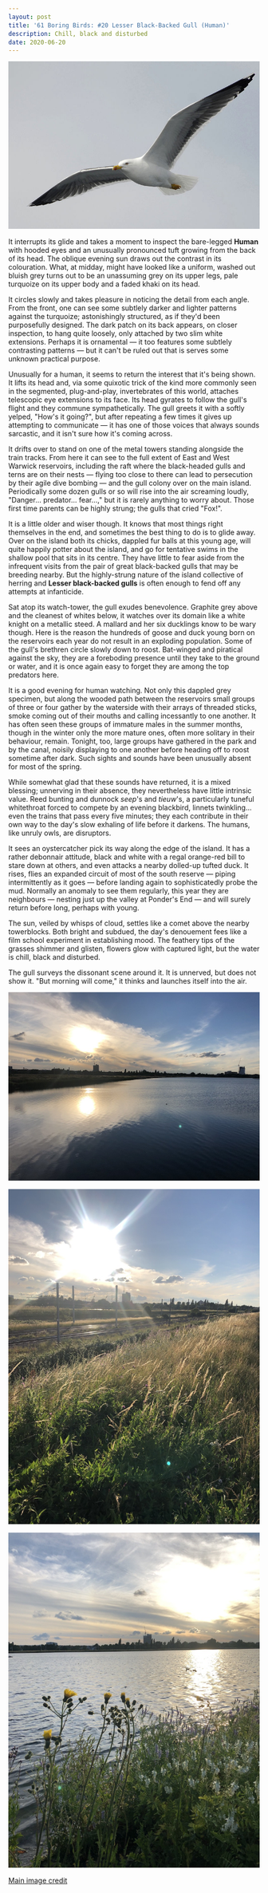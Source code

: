 ```yaml
---
layout: post
title: '61 Boring Birds: #20 Lesser Black-Backed Gull (Human)'
description: Chill, black and disturbed
date: 2020-06-20
---
```


![lesser black-backed gull](/assets/img/lesser-black-backed-gull.jpg)

It interrupts its glide and takes a moment to inspect the bare-legged **Human** with hooded eyes and an unusually pronounced tuft growing from the back of its head. The oblique evening sun draws out the contrast in its colouration. What, at midday, might have looked like a uniform, washed out bluish grey turns out to be an unassuming grey on its upper legs, pale turquoize on its upper body and a faded khaki on its head.

It circles slowly and takes pleasure in noticing the detail from each angle. From the front, one can see some subtlely darker and lighter patterns against the turquoize; astonishingly structured, as if they'd been purposefully designed. The dark patch on its back appears, on closer inspection, to hang quite loosely, only attached by two slim white extensions. Perhaps it is ornamental &mdash; it too features some subtlely contrasting patterns &mdash; but it can't be ruled out that is serves some unknown practical purpose. 

Unusually for a human, it seems to return the interest that it's being shown. It lifts its head and, via some quixotic trick of the kind more commonly seen in the segmented, plug-and-play, invertebrates of this world, attaches telescopic eye extensions to its face. Its head gyrates to follow the gull's flight and they commune sympathetically. The gull greets it with a softly yelped, "How's it going?", but after repeating a few times it gives up attempting to communicate &mdash; it has one of those voices that always sounds sarcastic, and it isn't sure how it's coming across.

It drifts over to stand on one of the metal towers standing alongside the train tracks. From here it can see to the full extent of East and West Warwick reservoirs, including the raft where the black-headed gulls and terns are on their nests &mdash; flying too close to there can lead to persecution by their agile dive bombing &mdash; and the gull colony over on the main island. Periodically some dozen gulls or so will rise into the air screaming loudly, "Danger... predator... fear...," but it is rarely anything to worry about. Those first time parents can be highly strung; the gulls that cried "Fox!".

It is a little older and wiser though. It knows that most things right themselves in the end, and sometimes the best thing to do is to glide away. Over on the island both its chicks, dappled fur balls at this young age, will quite happily potter about the island, and go for tentative swims in the shallow pool that sits in its centre. They have little to fear aside from the infrequent visits from the pair of great black-backed gulls that may be breeding nearby. But the highly-strung nature of the island collective of herring and **Lesser black-backed gulls** is often enough to fend off any attempts at infanticide.

Sat atop its watch-tower, the gull exudes benevolence. Graphite grey above and the cleanest of whites below, it watches over its domain like a white knight on a metallic steed. A mallard and her six ducklings know to be wary though. Here is the reason the hundreds of goose and duck young born on the reservoirs each year do not result in an exploding population. Some of the gull's brethren circle slowly down to roost. Bat-winged and piratical against the sky, they are a foreboding presence until they take to the ground or water, and it is once again easy to forget they are among the top predators here.

It is a good evening for human watching. Not only this dappled grey specimen, but along the wooded path between the reservoirs small groups of three or four gather by the waterside with their arrays of threaded sticks, smoke coming out of their mouths and calling incessantly to one another. It has often seen these groups of immature males in the summer months, though in the winter only the more mature ones, often more solitary in their behaviour, remain. Tonight, too, large groups have gathered in the park and by the canal, noisily displaying to one another before heading off to roost sometime after dark. Such sights and sounds have been unusually absent for most of the spring.

While somewhat glad that these sounds have returned, it is a mixed blessing; unnerving in their absence, they nevertheless have little intrinsic value. Reed bunting and dunnock _seep_'s and _tieuw_'s, a particularly tuneful whitethroat forced to compete by an evening blackbird, linnets twinkling... even the trains that pass every five minutes; they each contribute in their own way to the day's slow exhaling of life before it darkens. The humans, like unruly owls, are disruptors.

It sees an oystercatcher pick its way along the edge of the island. It has a rather debonnair attitude, black and white with a regal orange-red bill to stare down at others, and even attacks a nearby dolled-up tufted duck. It rises, flies an expanded circuit of most of the south reserve &mdash; piping intermittently as it goes &mdash; before landing again to sophisticatedly probe the mud. Normally an anomaly to see them regularly, this year they are neighbours &mdash; nesting just up the valley at Ponder's End &mdash; and will surely return before long, perhaps with young.

The sun, veiled by whisps of cloud, settles like a comet above the nearby towerblocks. Both bright and subdued, the day's denouement fees like a film school experiment in establishing mood. The feathery tips of the grasses shimmer and glisten, flowers glow with captured light, but the water is chill, black and disturbed.

The gull surveys the dissonant scene around it. It is unnerved, but does not show it. "But morning will come," it thinks and launches itself into the air.

![comet sun](/assets/img/comet-sun.jpg)

![grass feathering](/assets/img/grass-feathering.jpg)

![flower glow](/assets/img/flower-glow.jpg)

[Main image credit](https://commons.wikimedia.org/wiki/File:Lesser_Black_Backed_Gull_03.jpg)
